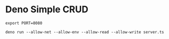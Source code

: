 # Deno Simple CRUD

```
export PORT=8080
```
```
deno run --allow-net --allow-env --allow-read --allow-write server.ts
```